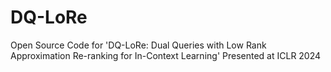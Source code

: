 # DQ-LoRe
Open Source Code for 'DQ-LoRe: Dual Queries with Low Rank Approximation Re-ranking for In-Context Learning' Presented at ICLR 2024
